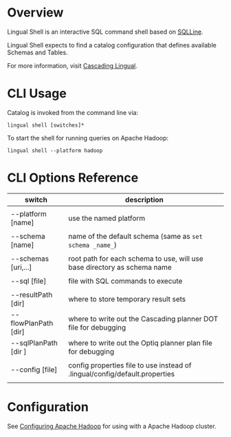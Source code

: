 # Overview

Lingual Shell is an interactive SQL command shell based on [SQLLine](http://sqlline.sourceforge.net).

Lingual Shell expects to find a catalog configuration that defines available Schemas and Tables.

For more information, visit [Cascading Lingual](http://cascading.org/lingual).

# CLI Usage

Catalog is invoked from the command line via:

    lingual shell [switches]*

To start the shell for running queries on Apache Hadoop:

    lingual shell --platform hadoop

# CLI Options Reference

| switch               | description
| -------------------- | -----------
|                      |
| --platform [name]    | use the named platform
|                      |
| --schema [name]      | name of the default schema (same as `set schema _name_`)
|                      |
| --schemas [uri,...]  | root path for each schema to use, will use base directory as schema name
|                      |
| --sql [file]         | file with SQL commands to execute
|                      |
| --resultPath [dir]   | where to store temporary result sets
| --flowPlanPath [dir] | where to write out the Cascading planner DOT file for debugging
| --sqlPlanPath [dir ] | where to write out the Optiq planner plan file for debugging
|                      |
| --config [file]      | config properties file to use instead of .lingual/config/default.properties
|                      |

# Configuration

See [Configuring Apache Hadoop](hadoop.md) for using with a Apache Hadoop cluster.